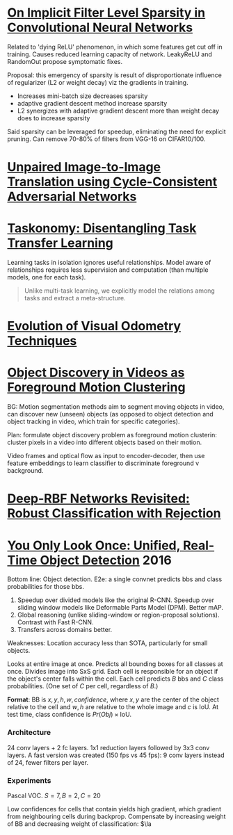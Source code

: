# [On Implicit Filter Level Sparsity in Convolutional Neural Networks](https://arxiv.org/pdf/1811.12495.pdf)

Related to 'dying ReLU' phenomenon, in which some features get cut off in training. Causes reduced learning capacity of network. LeakyReLU and RandomOut propose symptomatic fixes.

Proposal: this emergency of sparsity is result of disproportionate influence of regularizer (L2 or weight decay) viz the gradients in training.

- Increases mini-batch size decreases sparsity
- adaptive gradient descent method increase sparsity
- L2 synergizes with adaptive gradient descent more than weight decay does to increase sparsity

Said sparsity can be leveraged for speedup, eliminating the need for explicit pruning. Can remove 70-80% of filters from VGG-16 on CIFAR10/100.

# [Unpaired Image-to-Image Translation using Cycle-Consistent Adversarial Networks](https://arxiv.org/pdf/1703.10593.pdf)

# [Taskonomy: Disentangling Task Transfer Learning](http://taskonomy.stanford.edu/taskonomy_CVPR2018.pdf)

Learning tasks in isolation ignores useful relationships. Model aware of relationships requires less supervision and computation (than multiple models, one for each task).

> Unlike multi-task learning, we explicitly model the relations among tasks and extract a meta-structure.

# [Evolution of Visual Odometry Techniques](https://arxiv.org/pdf/1804.11142.pdf)

# [Object Discovery in Videos as Foreground Motion Clustering](https://arxiv.org/pdf/1812.02772.pdf)

BG: Motion segmentation methods aim to segment moving objects in video, can discover new (unseen) objects (as opposed to object detection and object tracking in video, which train for specific categories).

Plan: formulate object discovery problem as foreground motion clusterin: cluster pixels in a video into different objects based on their motion.

Video frames and optical flow as input to encoder-decoder, then use feature embeddings to learn classifier to discriminate foreground v background.

# [Deep-RBF Networks Revisited: Robust Classification with Rejection](https://arxiv.org/pdf/1812.03190.pdf)

# [You Only Look Once: Unified, Real-Time Object Detection](https://www.cv-foundation.org/openaccess/content_cvpr_2016/papers/Redmon_You_Only_Look_CVPR_2016_paper.pdf) 2016
Bottom line: Object detection. E2e: a single convnet predicts bbs and class probabilities for those bbs.
1. Speedup over divided models like the original R-CNN. Speedup over sliding window models like Deformable Parts Model (DPM). Better mAP.
2. Global reasoning (unlike sliding-window or region-proposal solutions). Contrast with Fast R-CNN.
3. Transfers across domains better.

Weaknesses: Location accuracy less than SOTA, particularly for small objects.

Looks at entire image at once.
Predicts all bounding boxes for all classes at once.
Divides image into SxS grid. Each cell is responsible for an object if the object's center falls within the cell. Each cell predicts $B$ bbs and $C$ class probabilities. (One set of $C$ per cell, regardless of $B$.)

**Format**: BB is $x,y,h,w,confidence$, where $x,y$ are the center of the object relative to the cell and $w,h$ are relative to the whole image and $c$ is IoU.
At test time, class confidence is $Pr(Obj) \times \text{IoU}$.

### Architecture
24 conv layers + 2 fc layers. 1x1 reduction layers followed by 3x3 conv layers.
A fast version was created (150 fps vs 45 fps): 9 conv layers instead of 24, fewer filters per layer.

### Experiments
Pascal VOC. $S=7, B=2, C=20$

Low confidences for cells that contain yields high gradient, which gradient from neighbouring cells during backprop. Compensate by increasing weight of BB and decreasing weight of classification: $\la
<!--stackedit_data:
eyJoaXN0b3J5IjpbMzYxODE0NzE3LC04Nzc5MzcxMzcsMTEyNj
M3ODA2MiwtMTEwOTk5NjE5LC0xOTkzODAwMTIyLDIwNTY1MDg1
NywtMTYwOTc0NDcyMiwtMjU2MjIwNzU3LC0xNDI5NDQ3MTA3LD
I3Mjk2MjY1MywxODgwODcwNTI2LDE3ODY5ODIxODRdfQ==
-->